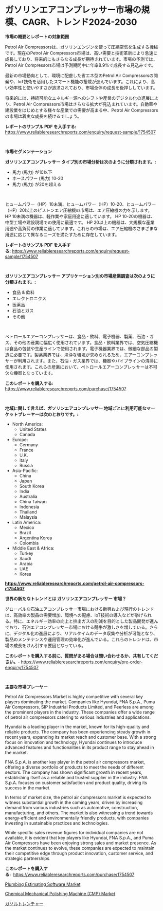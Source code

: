<p><h1>ガソリンエアコンプレッサー市場の規模、CAGR、トレンド2024-2030</h1></p><p><strong>市場の概要とレポートの対象範囲</strong></p>
<p><p>Petrol Air Compressorsは、ガソリンエンジンを使って圧縮空気を生成する機械です。現在のPetrol Air Compressors市場は、高い需要と技術革新により急速に成長しており、将来的にもさらなる成長が期待されています。市場の予測では、Petrol Air Compressors市場は予測期間中に年率8.9%で成長する見込みです。</p><p>最新の市場動向として、環境に配慮した省エネ型のPetrol Air Compressorsの開発や、IoT技術を活用したスマート機能の搭載が進んでいます。これにより、高い効率性と使いやすさが追求されており、市場全体の成長を後押ししています。</p><p>将来的には、持続可能なエネルギー源へのシフトや産業のデジタル化の進展により、Petrol Air Compressors市場はさらなる拡大が見込まれています。自動車や建設業をはじめとする様々な産業での需要が高まる中、Petrol Air Compressorsの市場は着実な成長を続けるでしょう。</p></p>
<p><strong>レポートのサンプル PDF を入手する:</strong> <a href="https://www.reliableresearchreports.com/enquiry/request-sample/1754507">https://www.reliableresearchreports.com/enquiry/request-sample/1754507</a></p>
<p>&nbsp;</p>
<p><strong>市場セグメンテーション</strong></p>
<p><strong>ガソリンエアコンプレッサー タイプ別の市場分析は次のように分類されます。:</strong></p>
<p><ul><li>馬力 (馬力) が10以下</li><li>ホースパワー (馬力) 10-20</li><li>馬力 (馬力) が20を超える</li></ul></p>
<p>&nbsp;</p>
<p><p>ヒュームパワー（HP）10未満、ヒュームパワー（HP）10-20、ヒュームパワー（HP）20以上のピストンエア圧縮機の市場は、エア圧縮機の力を示します。 HP 10未満の機器は、軽作業や家庭用途に適しています。 HP 10-20の機器は、中型工場や建設現場での使用に最適です。 HP 20以上の機器は、大規模な産業用途や高負荷の作業に適しています。これらの市場は、エア圧縮機のさまざまな用途に応じて異なるニーズを満たすために存在しています。</p></p>
<p><strong>レポートのサンプル PDF を入手する:</strong>&nbsp;<a href="https://www.reliableresearchreports.com/enquiry/request-sample/1754507">https://www.reliableresearchreports.com/enquiry/request-sample/1754507</a></p>
<p>&nbsp;</p>
<p><strong> ガソリンエアコンプレッサー アプリケーション別の市場産業調査は次のように分類されます。:</strong></p>
<p><ul><li>食品 & 飲料</li><li>エレクトロニクス</li><li>医薬品</li><li>石油とガス</li><li>その他</li></ul></p>
<p>&nbsp;</p>
<p><p>ペトロールエアーコンプレッサーは、食品・飲料、電子機器、製薬、石油・ガス、その他の産業に幅広く使用されています。食品・飲料業界では、空気圧縮機は食品の包装や生産ラインで使用されます。電子機器業界では、微細な部品の製造に必要です。製薬業界では、清浄な環境が求められるため、エアーコンプレッサーが利用されます。また、石油・ガス業界では、機器やパイプラインの清掃に使用されます。これらの産業において、ペトロールエアーコンプレッサーは不可欠な機器となっています。</p></p>
<p><strong>このレポートを購入する:</strong>&nbsp; <a href="https://www.reliableresearchreports.com/purchase/1754507">https://www.reliableresearchreports.com/purchase/1754507</a></p>
<p>&nbsp;</p>
<p><strong>地域に関して言えば、ガソリンエアコンプレッサー 地域ごとに利用可能なマーケットプレーヤーは次のとおりです。:</strong></p>
<p><ul>
    <li>
        North America:
        <ul>
            <li>United States</li>
            <li>Canada</li>
        </ul>
    </li>
    <li>
        Europe:
        <ul>
            <li>Germany</li>
            <li>France</li>
            <li>U.K.</li>
            <li>Italy</li>
            <li>Russia</li>
        </ul>
    </li>
    <li>
        Asia-Pacific:
        <ul>
            <li>China</li>
            <li>Japan</li>
            <li>South Korea</li>
            <li>India</li>
            <li>Australia</li>
            <li>China Taiwan</li>
            <li>Indonesia</li>
            <li>Thailand</li>
            <li>Malaysia</li>
        </ul>
    </li>
    <li>
        Latin America:
        <ul>
            <li>Mexico</li>
            <li>Brazil</li>
            <li>Argentina Korea</li>
            <li>Colombia</li>
        </ul>
    </li>
    <li>
        Middle East & Africa:
        <ul>
            <li>Turkey</li>
            <li>Saudi</li>
            <li>Arabia</li>
            <li>UAE</li>
            <li>Korea</li>
        </ul>
    </li>
    </ul></p>
<p><strong><a href="https://www.reliableresearchreports.com/petrol-air-compressors-r1754507">https://www.reliableresearchreports.com/petrol-air-compressors-r1754507</a></strong>&nbsp;</p>
<p><strong>世界の新たなトレンドとは ガソリンエアコンプレッサー 市場？</strong></p>
<p><p>グローバルな石油エアコンプレッサー市場における新興および現行のトレンドは、高効率の製品の需要増加、環境への配慮、IoT技術の導入などが挙げられる。特に、エネルギー効率の向上と排出ガスの削減を目的とした製品開発が進んでおり、石油エアコンプレッサー市場における競争が激しさを増している。さらに、デジタル化の進展により、リアルタイムのデータ収集や分析が可能となり、製品のメンテナンスや運用管理の効率化が進んでいる。これらのトレンドは、市場の成長をけん引する要因となっている。</p></p>
<p><strong>このレポートを購入する前に、質問がある場合は問い合わせるか、共有してください。</strong>- <a href="https://www.reliableresearchreports.com/enquiry/pre-order-enquiry/1754507">https://www.reliableresearchreports.com/enquiry/pre-order-enquiry/1754507</a></p>
<p>&nbsp;</p>
<p><strong>主要な市場プレーヤー</strong></p>
<p><p>Petrol Air Compressors Market is highly competitive with several key players dominating the market. Companies like Hyundai, FNA S.p.A., Puma Air Compressors, SIP Industrial Products Limited, and Peerless are among the prominent players in the industry. These companies offer a wide range of petrol air compressors catering to various industries and applications.</p><p>Hyundai is a leading player in the market, known for its high-quality and reliable products. The company has been experiencing steady growth in recent years, expanding its market reach and customer base. With a strong focus on innovation and technology, Hyundai continues to introduce advanced features and functionalities in its product range to stay ahead in the market.</p><p>FNA S.p.A. is another key player in the petrol air compressors market, offering a diverse portfolio of products to meet the needs of different sectors. The company has shown significant growth in recent years, establishing itself as a reliable and trusted supplier in the industry. FNA S.p.A. focuses on customer satisfaction and product quality, driving its success in the market.</p><p>In terms of market size, the petrol air compressors market is expected to witness substantial growth in the coming years, driven by increasing demand from various industries such as automotive, construction, manufacturing, and others. The market is also witnessing a trend towards energy-efficient and environmentally friendly products, with companies investing in sustainable practices and technologies.</p><p>While specific sales revenue figures for individual companies are not available, it is evident that key players like Hyundai, FNA S.p.A., and Puma Air Compressors have been enjoying strong sales and market presence. As the market continues to evolve, these companies are expected to maintain their competitive edge through product innovation, customer service, and strategic partnerships.</p></p>
<p><strong>このレポートを購入する:</strong>&nbsp;&nbsp;<a href="https://www.reliableresearchreports.com/purchase/1754507">https://www.reliableresearchreports.com/purchase/1754507</a></p>
<p><p><a href="https://github.com/okotobwrhuteie/Market-Research-Report-List-2/blob/main/plumbing-estimating-software-market.md">Plumbing Estimating Software Market</a></p><p><a href="https://pretty-mail-caf.notion.site/Chemical-Mechanical-Polishing-Machine-CMP-Market-Trends-Forecast-and-Competitive-Analysis-to-20-ca73ed6145e24e9e9d33e1a16b63fb40">Chemical Mechanical Polishing Machine (CMP) Market</a></p><p><a href="https://github.com/SarahFahey88/Market-Research-Report-List-1/blob/main/762674725407.md">ガソルトレンチャー</a></p></p>